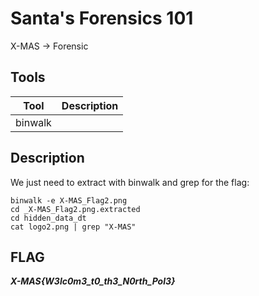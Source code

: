 # Santa's Forensics 101
X-MAS -> Forensic
## Tools
Tool | Description
------- | -------
binwalk |

## Description

We just need to extract with binwalk and grep for the flag:

```
binwalk -e X-MAS_Flag2.png
cd _X-MAS_Flag2.png.extracted
cd hidden_data_dt
cat logo2.png | grep "X-MAS"
```

## FLAG
***X-MAS{W3lc0m3_t0_th3_N0rth_Pol3}***

